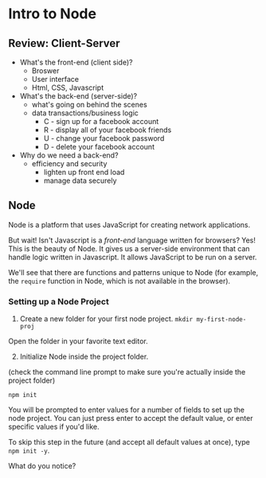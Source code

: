 # Intro to Node

## Review: Client-Server

* What's the front-end (client side)?
  * Broswer
  * User interface
  * Html, CSS, Javascript
* What's the back-end (server-side)?
  * what's going on behind the scenes
  * data transactions/business logic
    * C - sign up for a facebook account
    * R - display all of your facebook friends
    * U - change your facebook password
    * D - delete your facebook account
* Why do we need a back-end?
  * efficiency and security
    * lighten up front end load
    * manage data securely

## Node
Node is a platform that uses JavaScript for creating network applications.

But wait! Isn't Javascript is a _front-end_ language written for browsers? Yes! This is the beauty of Node. It gives us a server-side environment that can handle logic written in Javascript. It allows JavaScript to be run on a server.

We'll see that there are functions and patterns unique to Node (for example, the `require` function in Node, which is not available in the browser).

### Setting up a Node Project

1. Create a new folder for your first node project.
```mkdir my-first-node-proj```

Open the folder in your favorite text editor.

2. Initialize Node inside the project folder.

(check the command line prompt to make sure you're actually inside the project folder)
```
npm init
```

You will be prompted to enter values for a number of fields to set up the node project. You can just press enter to accept the default value, or enter specific values if you'd like.

To skip this step in the future (and accept all default values at once), type ```npm init -y```.

What do you notice?

